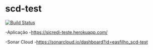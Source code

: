# scd-test

[![Build Status](https://travis-ci.com/easfilho/scd-test.svg?branch=master)](https://travis-ci.com/easfilho/scd-test)

-Aplicação
-https://sicredi-teste.herokuapp.com/

-Sonar Cloud
-https://sonarcloud.io/dashboard?id=easfilho_scd-test
